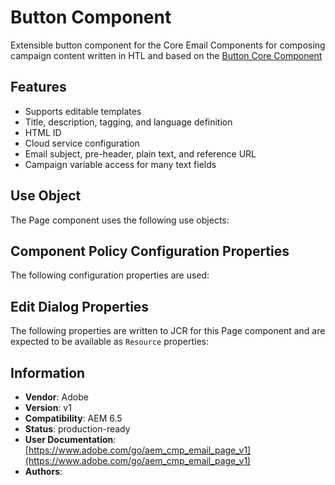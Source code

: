 <!--
Copyright 2021 Adobe

Licensed under the Apache License, Version 2.0 (the "License");
you may not use this file except in compliance with the License.
You may obtain a copy of the License at

    http://www.apache.org/licenses/LICENSE-2.0

Unless required by applicable law or agreed to in writing, software
distributed under the License is distributed on an "AS IS" BASIS,
WITHOUT WARRANTIES OR CONDITIONS OF ANY KIND, either express or implied.
See the License for the specific language governing permissions and
limitations under the License.
-->
# Button Component

Extensible button component for the Core Email Components for composing campaign content written in HTL and based on the [Button Core Component](https://github.com/adobe/aem-core-wcm-components/tree/main/content/src/content/jcr_root/apps/core/wcm/components/button/v2/button)

## Features
* Supports editable templates
* Title, description, tagging, and language definition
* HTML ID
* Cloud service configuration
* Email subject, pre-header, plain text, and reference URL
* Campaign variable access for many text fields

## Use Object
The Page component uses the following use objects:

## Component Policy Configuration Properties
The following configuration properties are used:

## Edit Dialog Properties
The following properties are written to JCR for this Page component and are expected to be available as `Resource` properties:

## Information
* **Vendor**: Adobe
* **Version**: v1
* **Compatibility**: AEM 6.5
* **Status**: production-ready
* **User Documentation**: [https://www.adobe.com/go/aem_cmp_email_page_v1](https://www.adobe.com/go/aem_cmp_email_page_v1)
* **Authors**: 
